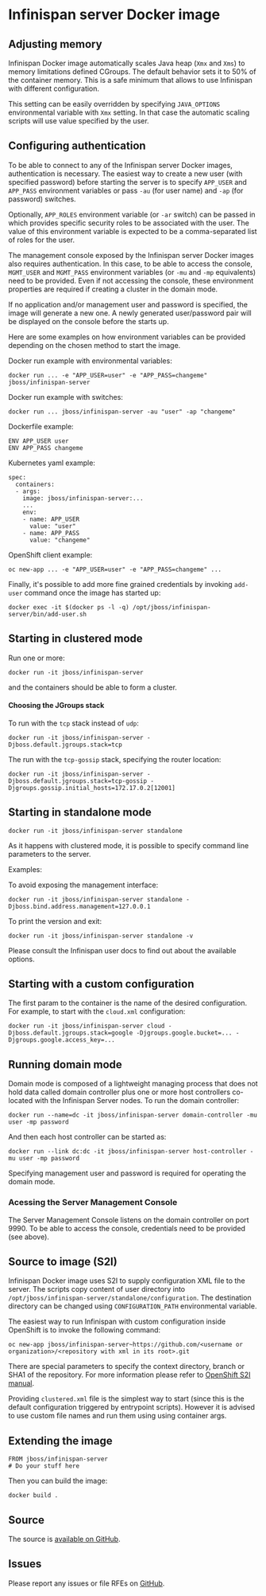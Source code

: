 # Infinispan server Docker image

## Adjusting memory

Infinispan Docker image automatically scales Java heap (`Xmx` and `Xms`) to memory limitations defined
 CGroups. The default behavior sets it to 50% of the container memory. This is a safe minimum that allows to
 use Infinispan with different configuration.

This setting can be easily overridden by specifying `JAVA_OPTIONS` environmental variable with `Xmx` setting.
In that case the automatic scaling scripts will use value specified by the user.

## Configuring authentication

To be able to connect to any of the Infinispan server Docker images, authentication is necessary.
The easiest way to create a new user (with specified password) before starting the server is to specify `APP_USER`
and `APP_PASS` environment variables or pass `-au` (for user name) and `-ap` (for password) switches.

Optionally, `APP_ROLES` environment variable (or `-ar` switch) can be passed in which provides specific security roles 
to be associated with the user. The value of this environment variable is expected to be a comma-separated
list of roles for the user.

The management console exposed by the Infinispan server Docker images also requires authentication.
In this case, to be able to access the console, `MGMT_USER` and `MGMT_PASS` environment variables
(or `-mu` and `-mp` equivalents) need to be provided. Even if not accessing the console,
these environment properties are required if creating a cluster in the domain mode.

If no application and/or management user and password is specified, the image will generate a new one. A newly 
generated user/password pair will be displayed on the console before the starts up.

Here are some examples on how environment variables can be provided depending on the chosen method to start the image.

Docker run example with environmental variables:

    docker run ... -e "APP_USER=user" -e "APP_PASS=changeme" jboss/infinispan-server 

Docker run example with switches:

    docker run ... jboss/infinispan-server -au "user" -ap "changeme"

Dockerfile example:

    ENV APP_USER user
    ENV APP_PASS changeme

Kubernetes yaml example:

    spec:
      containers:
      - args:
        image: jboss/infinispan-server:...
        ...
        env:
        - name: APP_USER
          value: "user"
        - name: APP_PASS
          value: "changeme"

OpenShift client example:

    oc new-app ... -e "APP_USER=user" -e "APP_PASS=changeme" ...

Finally, it's possible to add more fine grained credentials by invoking `add-user` command once the image has started up:

    docker exec -it $(docker ps -l -q) /opt/jboss/infinispan-server/bin/add-user.sh

## Starting in clustered mode

Run one or more:

    docker run -it jboss/infinispan-server

and the containers should be able to form a cluster.

#### Choosing the JGroups stack

To run with the ```tcp``` stack instead of ```udp```:

    docker run -it jboss/infinispan-server -Djboss.default.jgroups.stack=tcp

The run with the ```tcp-gossip``` stack, specifying the router location:

    docker run -it jboss/infinispan-server -Djboss.default.jgroups.stack=tcp-gossip -Djgroups.gossip.initial_hosts=172.17.0.2[12001]

## Starting in standalone mode

    docker run -it jboss/infinispan-server standalone

As it happens with clustered mode, it is possible to specify command line parameters to the server.

Examples:

To avoid exposing the management interface:

    docker run -it jboss/infinispan-server standalone -Djboss.bind.address.management=127.0.0.1

To print the version and exit:

    docker run -it jboss/infinispan-server standalone -v

Please consult the Infinispan user docs to find out about the available options.  

## Starting with a custom configuration

The first param to the container is the name of the desired configuration. For example, to start with the ```cloud.xml``` configuration:

    docker run -it jboss/infinispan-server cloud -Djboss.default.jgroups.stack=google -Djgroups.google.bucket=... -Djgroups.google.access_key=... 

## Running domain mode

Domain mode is composed of a lightweight managing process that does not hold data called domain controller plus one or more
host controllers co-located with the Infinispan Server nodes. To run the domain controller:

    docker run --name=dc -it jboss/infinispan-server domain-controller -mu user -mp password

And then each host controller can be started as:

    docker run --link dc:dc -it jboss/infinispan-server host-controller -mu user -mp password

Specifying management user and password is required for operating the domain mode.

### Acessing the Server Management Console

The Server Management Console listens on the domain controller on port 9990.
To be able to access the console, credentials need to be provided (see above).

## Source to image (S2I)

Infinispan Docker image uses S2I to supply configuration XML file to the server. The scripts copy content of user directory
into `/opt/jboss/infinispan-server/standalone/configuration`. The destination directory can be changed using `CONFIGURATION_PATH`
environmental variable.

The easiest way to run Infinispan with custom configuration inside OpenShift is to invoke the following command:

    oc new-app jboss/infinispan-server~https://github.com/<username or organization>/<repository with xml in its root>.git

There are special parameters to specify the context directory, branch or SHA1 of the repository. For more information
please refer to [OpenShift S2I manual](https://github.com/openshift/source-to-image).

Providing `clustered.xml` file is the simplest way to start (since this is the default configuration triggered by entrypoint scripts).
However it is advised to use custom file names and run them using using container args.

## Extending the image

    FROM jboss/infinispan-server
    # Do your stuff here

Then you can build the image:

    docker build .

## Source

The source is [available on GitHub](https://github.com/jboss-dockerfiles/infinispan).

## Issues

Please report any issues or file RFEs on [GitHub](https://github.com/jboss-dockerfiles/infinispan/issues).
